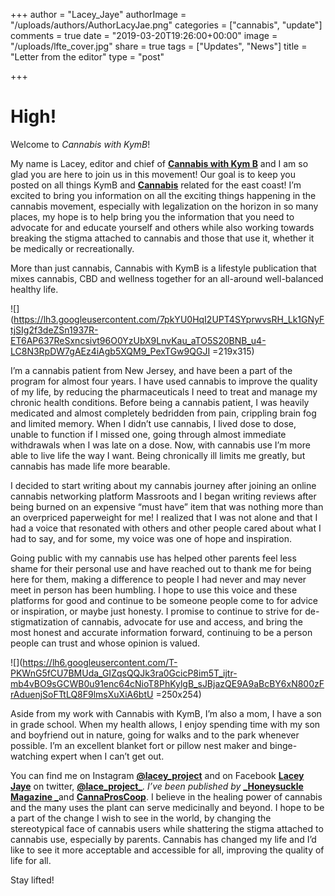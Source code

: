 +++
author = "Lacey_Jaye"
authorImage = "/uploads/authors/AuthorLacyJae.png"
categories = ["cannabis", "update"]
comments = true
date = "2019-03-20T19:26:00+00:00"
image = "/uploads/lfte_cover.jpg"
share = true
tags = ["Updates", "News"]
title = "Letter from the editor"
type = "post"

+++
# **High!**

Welcome to _Cannabis with KymB_!

My name is Lacey, editor and chief of [**Cannabis with Kym B**](https://cannabiswithkymb.com/) and I am so glad you are here to join us in this movement! Our goal is to keep you posted on all things KymB and [**Cannabis**](https://en.wikipedia.org/wiki/Cannabis) related for the east coast! I’m excited to bring you information on all the exciting things happening in the cannabis movement, especially with legalization on the horizon in so many places, my hope is to help bring you the information that you need to advocate for and educate yourself and others while also working towards breaking the stigma attached to cannabis and those that use it, whether it be medically or recreationally.

More than just cannabis, Cannabis with KymB is a lifestyle publication that mixes cannabis, CBD and wellness together for an all-around well-balanced healthy life. 

![](https://lh3.googleusercontent.com/7pkYU0HqI2UPT4SYprwvsRH_Lk1GNyFtjSIg2f3deZSn1937R-ET6AP637ReSxncsivt96O0YzUbX9LnvKau_aTO5S20BNB_u4-LC8N3RpDW7gAEz4iAgb5XQM9_PexTGw9QGJI =219x315)

I’m a cannabis patient from New Jersey, and have been a part of the program for almost four years. I have used cannabis to improve the quality of my life, by reducing the pharmaceuticals I need to treat and manage my chronic health conditions. Before being a cannabis patient, I was heavily medicated and almost completely bedridden from pain, crippling brain fog and limited memory. When I didn’t use cannabis, I lived dose to dose, unable to function if I missed one, going through almost immediate withdrawals when I was late on a dose. Now, with cannabis use I’m more able to live life the way I want. Being chronically ill limits me greatly, but cannabis has made life more bearable.

I decided to start writing about my cannabis journey after joining an online cannabis networking platform Massroots and I began writing reviews after being burned on an expensive “must have” item that was nothing more than an overpriced paperweight for me! I realized that I was not alone and that I had a voice that resonated with others and other people cared about what I had to say, and for some, my voice was one of hope and inspiration.

Going public with my cannabis use has helped other parents feel less shame for their personal use and have reached out to thank me for being here for them, making a difference to people I had never and may never meet in person has been humbling. I hope to use this voice and these platforms for good and continue to be someone people come to for advice or inspiration, or maybe just honesty. I promise to continue to strive for de-stigmatization of cannabis, advocate for use and access, and bring the most honest and accurate information forward, continuing to be a person people can trust and whose opinion is valued.  
  
![](https://lh6.googleusercontent.com/T-PKWnG5fCU7BMUda_GIZqsQQJk3ra0GcicP8im5T_ijtr-mb4vBO9sGCWB0u91enc64cNioT8PhKylgB_sJBjazQE9A9aBcBY6xN800zFrAduenjSoFTtLQ8F9lmsXuXiA6btU =250x254)

Aside from my work with Cannabis with KymB, I’m also a mom, I have a son in grade school. When my health allows, I enjoy spending time with my son and boyfriend out in nature, going for walks and to the park whenever possible. I’m an excellent blanket fort or pillow nest maker and binge-watching expert when I can’t get out.

You can find me on Instagram [**@lacey_project**](https://www.instagram.com/lacey_project/?hl=en) and on Facebook [**Lacey Jaye**](https://www.facebook.com/Laceyproject420/photos/) on twitter, [**@lace_project_**](https://twitter.com/lacey_project?lang=en)_. I’ve been published by_ [**_Honeysuckle Magazine _**](https://honeysucklemag.com/tag/lacey-jaye-yanelli/)and [**CannaProsCoop**](http://www.cannaproscoop.com/wordpress/). I believe in the healing power of cannabis and the many uses the plant can serve medicinally and beyond. I hope to be a part of the change I wish to see in the world, by changing the stereotypical face of cannabis users while shattering the stigma attached to cannabis use, especially by parents. Cannabis has changed my life and I’d like to see it more acceptable and accessible for all, improving the quality of life for all.

Stay lifted!